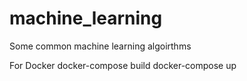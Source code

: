 # machine_learning
Some common machine learning algoirthms 

For Docker
docker-compose build
docker-compose up